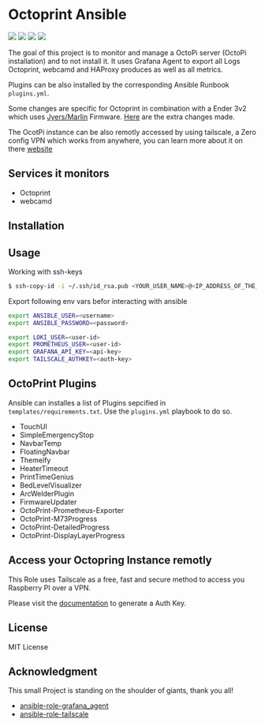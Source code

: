 # Octoprint Ansible

![](https://img.shields.io/github/license/josuablejeru/octoprint-ansible)
![](https://img.shields.io/github/issues/josuablejeru/octoprint-ansible)
![](https://img.shields.io/github/downloads/josuablejeru/octoprint-ansible/total)
![](https://img.shields.io/github/sponsors/josuablejeru)

The goal of this project is to monitor and manage a OctoPi server (OctoPi installation) and to not install it.
It uses Grafana Agent to export all Logs Octoprint, webcamd and HAProxy produces as well as all metrics.

Plugins can be also installed by the corresponding Ansible Runbook `plugins.yml`.

Some changes are specific for Octoprint in combination with a Ender 3v2 which uses [Jyers/Marlin](https://github.com/Jyers/Marlin) Firmware.
[Here](https://github.com/Jyers/Marlin/wiki/OctoPrint-Settings#error-handling) are the extra changes made.

The OcotPi instance can be also remotly accessed by using tailscale, a Zero config VPN which works from anywhere, you can learn more about it on there [website](https://tailscale.com/)

## Services it monitors
- Octoprint
- webcamd

## Installation

## Usage
Working with ssh-keys

```bash
$ ssh-copy-id -i ~/.ssh/id_rsa.pub <YOUR_USER_NAME>@<IP_ADDRESS_OF_THE_SERVER>
```

Export following env vars befor interacting with ansible
```bash
export ANSIBLE_USER=<username>
export ANSIBLE_PASSWORD=<password>

export LOKI_USER=<user-id>
export PROMETHEUS_USER=<user-id>
export GRAFANA_API_KEY=<api-key>
export TAILSCALE_AUTHKEY=<auth-key>
```

## OctoPrint Plugins
Ansible can installes a list of Plugins sepcified in `templates/requirements.txt`.
Use the `plugins.yml` playbook to do so.

- TouchUI
- SimpleEmergencyStop
- NavbarTemp
- FloatingNavbar
- Themeify
- HeaterTimeout
- PrintTimeGenius
- BedLevelVisualizer
- ArcWelderPlugin
- FirmwareUpdater
- OctoPrint-Prometheus-Exporter
- OctoPrint-M73Progress
- OctoPrint-DetailedProgress
- OctoPrint-DisplayLayerProgress

## Access your Octopring Instance remotly

This Role uses Tailscale as a free, fast and secure method to access you Raspberry PI over a VPN.


Please visit the [documentation](https://tailscale.com/kb/1085/auth-keys/) to generate a Auth Key.

## License
MIT License

## Acknowledgment
This small Project is standing on the shoulder of giants, thank you all!
- [ansible-role-grafana_agent](https://github.com/nleiva/ansible-role-grafana_agent)
- [ansible-role-tailscale](https://github.com/artis3n/ansible-role-tailscale)

